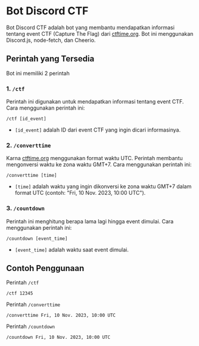 # Bot Discord CTF

Bot Discord CTF adalah bot yang membantu mendapatkan informasi tentang event CTF (Capture The Flag) dari [ctftime.org](https://ctftime.org/). Bot ini menggunakan Discord.js, node-fetch, dan Cheerio.

## Perintah yang Tersedia

Bot ini memiliki 2 perintah

### 1. `/ctf`

Perintah ini digunakan untuk mendapatkan informasi tentang event CTF. Cara menggunakan perintah ini:

```
/ctf [id_event]
```

- `[id_event]` adalah ID dari event CTF yang ingin dicari informasinya.

### 2. `/converttime`

Karna [ctftime.org](https://ctftime.org/) menggunakan format waktu UTC. Perintah membantu mengonversi waktu ke zona waktu GMT+7. Cara menggunakan perintah ini:

```
/converttime [time]
```

- `[time]` adalah waktu yang ingin dikonversi ke zona waktu GMT+7 dalam format UTC (contoh: "Fri, 10 Nov. 2023, 10:00 UTC").

### 3. `/countdown`

Perintah ini menghitung berapa lama lagi hingga event dimulai. Cara menggunakan perintah ini:

```
/countdown [event_time]
```

- `[event_time]` adalah waktu saat event dimulai.

## Contoh Penggunaan

Perintah `/ctf`

```
/ctf 12345
```

Perintah `/converttime`

```
/converttime Fri, 10 Nov. 2023, 10:00 UTC
```

Perintah `/countdown`

```
/countdown Fri, 10 Nov. 2023, 10:00 UTC
```
